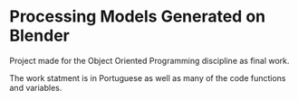 # Processing Models Generated on Blender
 
Project made for the Object Oriented Programming discipline as final work.

The work statment is in Portuguese as well as many of the code functions and variables.